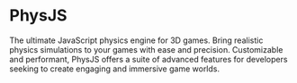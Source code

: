 # PhysJS
The ultimate JavaScript physics engine for 3D games. Bring realistic physics simulations to your games with ease and precision. Customizable and performant, PhysJS offers a suite of advanced features for developers seeking to create engaging and immersive game worlds.
